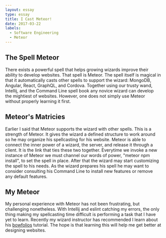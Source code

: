 ```yaml
---
layout: essay
type: essay
title: I Cast Meteor!
date: 2017-03-22
labels:
  - Software Engineering
  - Meteor
---
```


## The Spell Meteor

There exists a powerful spell that helps growing wizards improve their ability to develop websites. That spell is Meteor. The spell itself is magical in that it automatically casts other spells to support the wizard: MongoDB, Angular, React, GraphQL, and Cordova. Together using our trusty wand, Intellij, and the Command Line spell book any novice wizard can develop the mightiest of websites. However, one does not simply use Meteor without properly learning it first.

## Meteor's Matricies

Earlier I said that Meteor supports the wizard with other spells. This is a strength of Meteor. It gives the wizard a defined structure to work around so he may organize his spellcasting for his website. Meteor is able to connect the inner power of a wizard, the server, and release it through a client. It is the link that ties these two together. Everytime we invoke a new instance of Meteor we must channel our words of power, "meteor npm install", to set the spell in place. After that the wizard may start customizing the spell to his needs. As the wizard prepares his spell he may want to consider consulting his Command Line to install new features or remove any default features.

## My Meteor

My personal experience with Meteor has not been frustrating, but challenging nonetheless. With Intellij and eslint catching my errors, the only thing making my spellcasting time difficult is performing a task that I have yet to learn. Recently my wizard instructor has recommended I learn about his <a href="https://bowfolios.github.io/">bowfolios</a> tutorial. The hope is that learning this will help me get better at designing websites.